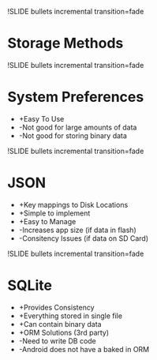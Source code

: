 !SLIDE bullets incremental transition=fade

# Storage Methods #

!SLIDE bullets incremental transition=fade

# System Preferences #

* +Easy To Use
* -Not good for large amounts of data
* -Not good for storing binary data

!SLIDE bullets incremental transition=fade

# JSON #

* +Key mappings to Disk Locations
* +Simple to implement
* +Easy to Manage
* -Increases app size (if data in flash)
* -Consitency Issues (if data on SD Card)

!SLIDE bullets incremental transition=fade

# SQLite #

* +Provides Consistency
* +Everything stored in single file
* +Can contain binary data
* +ORM Solutions (3rd party)
* -Need to write DB code
* -Android does not have a baked in ORM
